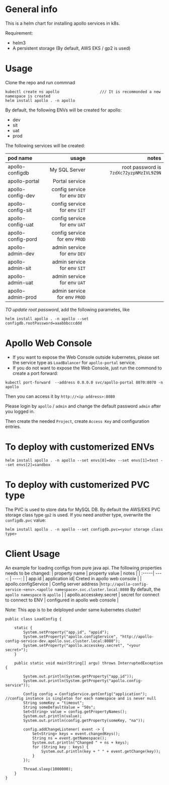 # General info

This is a helm chart for installing apollo services in k8s.

Requirement:
- helm3
- A persistent storage (By default, AWS EKS / gp2 is used)

# Usage

Clone the repo and run commnad 
```
kubectl create ns apollo                  /// It is recommonded a new namespace is created
helm install apollo . -n apollo
```

By default, the following ENVs will be created for apollo:
- dev
- sit
- uat
- prod

The following services will be created:


| pod name | usage | notes |
| :-----| ----: | ----: |
| apollo-configdb | My SQL Server | root password is `7zdXc72yzpNMzIVL9Z9N` |
| apollo-portal | Portal service |  |
| apollo-config-dev | config service for env `DEV` |  |
| apollo-config-sit | config service for env `SIT` |  |
| apollo-config-uat | config service for env `UAT` |  |
| apollo-config-pord | config service for env `PROD` |  |
| apollo-admin-dev | admin service for env `DEV` |  |
| apollo-admin-sit | admin service for env `SIT` |  |
| apollo-admin-uat | admin service for env `UAT` |  |
| apollo-admin-prod | admin service for env `PROD` |  |

*TO update root password*, add the following parametes, like
```
helm install apollo . -n apollo --set configdb.rootPassword=aaabbbcccddd
```

# Apollo Web Console

- If you want to expose the Web Console outside kubernetes, please set the service type as `LoadBalancer` for `apollo-portal` service.
- If you do not want to expose the Web Console, just run the commond to create a port forward:
```
kubectl port-forward  --address 0.0.0.0 svc/apollo-portal 8070:8070 -n apollo
```
Then you can access it by `http://<ip address>:8080`

Please login by `apollo` / `admin`
and change the default password `admin` after you logged in.

Then create the needed `Project`, create `Access Key` and configuration entries.

# To deploy with customerized ENVs
```
helm install apollo . -n apollo --set envs[0]=dev --set envs[1]=test --set envs[2]=sandbox
```
# To deploy with customerized PVC type
The PVC is used to store data for MySQL DB. By default the AWS/EKS PVC storage class type `gp2` is used.
If you need another type, overwrite the `configdb.pvc` value:
```
helm install apollo . -n apollo --set configdb.pvc=<your storage class type>
```

# Client Usage
An example for loading configs from pure java api. The following properties needs to be changed:
| property name | property value | notes |
| :-----| ----: | ----: |
| app.id | application id| Creted in apollo web console  |
| apollo.configService | Config server address |`http://apollo-config-service-<env>.<apollo namespace>.svc.cluster.local:8080` By default, the `apollo namespace` is `apollo`  |
| apollo.accesskey.secret | secret for connect to connect to ENV | configured in apollo web console |

Note: This app is to be delployed under same kubernetes cluster!

```
public class LoadConfig {

    static {
        System.setProperty("app.id", "appid");
        System.setProperty("apollo.configService", "http://apollo-config-service-dev.apollo.svc.cluster.local:8080");
        System.setProperty("apollo.accesskey.secret", "<your secret>");
    }

    public static void main(String[] argu) throws InterruptedException {

        System.out.println(System.getProperty("app.id"));
        System.out.println(System.getProperty("apollo.config-service"));

        Config config = ConfigService.getConfig("application"); //config instance is singleton for each namespace and is never null
        String someKey = "timeout";
        String someDefaultValue = "50s";
        Set<String> value = config.getPropertyNames();
        System.out.println(value);
        System.out.println(config.getProperty(someKey, "na"));

        config.addChangeListener( event -> {
            Set<String> keys = event.changedKeys();
            String ns = event.getNamespace();
            System.out.println("Changed " + ns + keys);
            for (String key : keys) {
                System.out.println(key + " " + event.getChange(key));
            }
        });

        Thread.sleep(1000000);
    }
}
```
